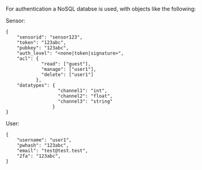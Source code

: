 For authentication a NoSQL databse is used, with objects like the following:

Sensor:
```
{
    "sensorid": "sensor123",
    "token": "123abc",
    "pubkey": "123abc",
    "auth_level": "<none|token|signature>",
    "acl": {
             "read": ["guest"],
             "manage": ["user1"],
             "delete": ["user1"]
           },
    "datatypes": {
                   "channel1": "int",
                   "channel2": "float",
                   "channel3": "string"
                 }
}
```

User:
```
{
    "username": "user1",
    "pwhash": "123abc",
    "email": "test@test.test",
    "2fa": "123abc",
}
```
